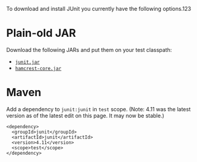 To download and install JUnit you currently have the following options.123
 
# Plain-old JAR

Download the following JARs and put them on your test classpath:

* [`junit.jar`](http://search.maven.org/#search%7Cgav%7C1%7Cg%3A%22junit%22%20AND%20a%3A%22junit%22)
* [`hamcrest-core.jar`](http://search.maven.org/#search%7Cgav%7C1%7Cg%3A%22org.hamcrest%22%20AND%20a%3A%22hamcrest-core%22)

# Maven

Add a dependency to `junit:junit` in `test` scope.  (Note: 4.11 was the latest version as of the latest edit on this page.  It may now be stable.)

    <dependency>
      <groupId>junit</groupId>
      <artifactId>junit</artifactId>
      <version>4.11</version>
      <scope>test</scope>
    </dependency>